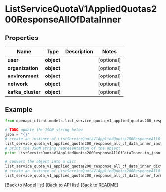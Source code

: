 # ListServiceQuotaV1AppliedQuotas200ResponseAllOfDataInner


## Properties
Name | Type | Description | Notes
------------ | ------------- | ------------- | -------------
**user** | **object** |  | [optional] 
**organization** | **object** |  | [optional] 
**environment** | **object** |  | [optional] 
**network** | **object** |  | [optional] 
**kafka_cluster** | **object** |  | [optional] 

## Example

```python
from openapi_client.models.list_service_quota_v1_applied_quotas200_response_all_of_data_inner import ListServiceQuotaV1AppliedQuotas200ResponseAllOfDataInner

# TODO update the JSON string below
json = "{}"
# create an instance of ListServiceQuotaV1AppliedQuotas200ResponseAllOfDataInner from a JSON string
list_service_quota_v1_applied_quotas200_response_all_of_data_inner_instance = ListServiceQuotaV1AppliedQuotas200ResponseAllOfDataInner.from_json(json)
# print the JSON string representation of the object
print ListServiceQuotaV1AppliedQuotas200ResponseAllOfDataInner.to_json()

# convert the object into a dict
list_service_quota_v1_applied_quotas200_response_all_of_data_inner_dict = list_service_quota_v1_applied_quotas200_response_all_of_data_inner_instance.to_dict()
# create an instance of ListServiceQuotaV1AppliedQuotas200ResponseAllOfDataInner from a dict
list_service_quota_v1_applied_quotas200_response_all_of_data_inner_form_dict = list_service_quota_v1_applied_quotas200_response_all_of_data_inner.from_dict(list_service_quota_v1_applied_quotas200_response_all_of_data_inner_dict)
```
[[Back to Model list]](../ccloud/README.md#documentation-for-models) [[Back to API list]](../ccloud/README.md#documentation-for-api-endpoints) [[Back to README]](../ccloud/README.md)



